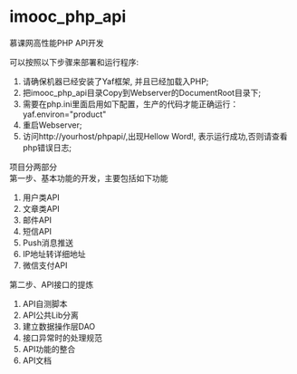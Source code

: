 # imooc_php_api
慕课网高性能PHP API开发


可以按照以下步骤来部署和运行程序:
1. 请确保机器已经安装了Yaf框架, 并且已经加载入PHP;
2. 把imooc_php_api目录Copy到Webserver的DocumentRoot目录下;
3. 需要在php.ini里面启用如下配置，生产的代码才能正确运行：
	yaf.environ="product"
4. 重启Webserver;
5. 访问http://yourhost/phpapi/,出现Hellow Word!, 表示运行成功,否则请查看php错误日志;



项目分两部分  
第一步、基本功能的开发，主要包括如下功能
1. 用户类API
2. 文章类API
3. 邮件API
4. 短信API
5. Push消息推送
6. IP地址转详细地址
7. 微信支付API   

第二步、API接口的提炼

  1. API自测脚本
  2. API公共Lib分离
  3. 建立数据操作层DAO
  4. 接口异常时的处理规范
  5. API功能的整合
  6. API文档